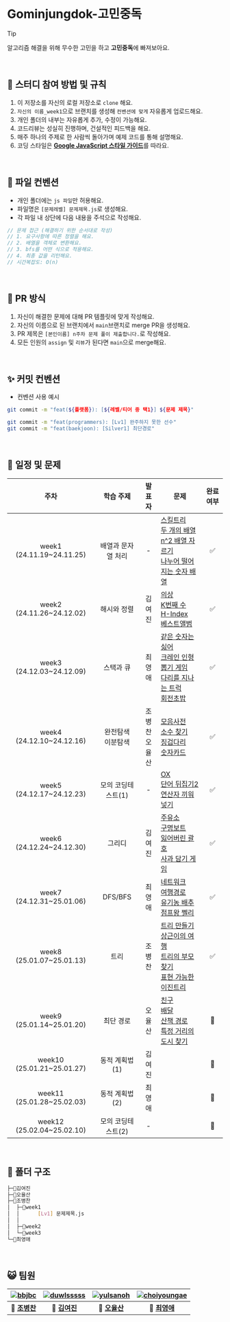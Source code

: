 # Gominjungdok-고민중독

> [!TIP]
> 알고리즘 해결을 위해 무수한 고민을 하고 **고민중독**에 빠져보아요.

&nbsp;

## 📣 스터디 참여 방법 및 규칙

1. 이 저장소를 자신의 로컬 저장소로 `clone` 해요.
2. `자신의 이름_week1`으로 브랜치를 생성해 `컨벤션에 맞게` 자유롭게 업로드해요.
3. 개인 폴더의 내부는 자유롭게 추가, 수정이 가능해요.
4. 코드리뷰는 성실히 진행하며, 건설적인 피드백을 해요.
5. 매주 하나의 주제로 한 사람씩 돌아가며 예제 코드를 통해 설명해요.
6. 코딩 스타일은 [**Google JavaScript 스타일 가이드**](https://steemit.com/wdev/@wonsama/javascript)를 따라요.

&nbsp;

## 📁 파일 컨벤션

- 개인 폴더에는 `js 파일`만 허용해요.
- 파일명은 `[문제레벨] 문제제목.js`로 생성해요.
- 각 파일 내 상단에 다음 내용을 주석으로 작성해요.

```js
// 문제 접근 (해결하기 위한 순서대로 작성)
// 1. 요구사항에 따른 정렬을 해요.
// 2. 배열을 객체로 변환해요.
// 3. bfs를 어떤 식으로 적용해요.
// 4. 최종 값을 리턴해요.
// 시간복잡도: O(n)
```

&nbsp;

## 📆 PR 방식

1. 자신이 해결한 문제에 대해 PR 템플릿에 맞게 작성해요.
2. 자신의 이름으로 된 브랜치에서 `main`브랜치로 merge PR을 생성해요.
3. PR 제목은 `[본인이름] n주차 문제 풀이 제출합니다.`로 작성해요.
4. 모든 인원의 `assign` 및 `리뷰`가 된다면 `main`으로 merge해요.

&nbsp;

## ✨ 커밋 컨벤션

- 컨벤션 사용 예시

```bash
git commit -m "feat(${플랫폼}): [${레벨/티어 중 택1}] ${문제 제목}"

git commit -m "feat(programmers): [Lv1] 완주하지 못한 선수"
git commit -m "feat(baekjoon): [Silver1] 최단경로"
```

&nbsp;

## 📑 일정 및 문제

|            주차            |        학습 주제         |        발표자        | 문제                                                                                                                                                                                                                                                                                                                                     | 완료 여부 |
| :------------------------: | :----------------------: | :------------------: | ---------------------------------------------------------------------------------------------------------------------------------------------------------------------------------------------------------------------------------------------------------------------------------------------------------------------------------------- | :-------: |
| week1 (24.11.19~24.11.25)  |    배열과 문자열 처리    |          -           | [스킬트리](https://school.programmers.co.kr/learn/courses/30/lessons/49993) <br /> [두 개의 배열](https://www.acmicpc.net/problem/17124) <br /> [n^2 배열 자르기](https://school.programmers.co.kr/learn/courses/30/lessons/87390) <br /> [나누어 떨어지는 숫자 배열](https://school.programmers.co.kr/learn/courses/30/lessons/12910)   |    ✅     |
| week2 (24.11.26~24.12.02)  |       해시와 정렬        |        김여진        | [의상](https://school.programmers.co.kr/learn/courses/30/lessons/42578) <br /> [K번째 수](https://school.programmers.co.kr/learn/courses/30/lessons/42748) <br /> [H-Index](https://school.programmers.co.kr/learn/courses/30/lessons/42747) <br /> [베스트앨범](https://school.programmers.co.kr/learn/courses/30/lessons/42579)        |    ✅     |
| week3 (24.12.03~24.12.09)  |        스택과 큐         |        최영애        | [같은 숫자는 싫어](https://school.programmers.co.kr/learn/courses/30/lessons/12906) <br /> [크레인 인형뽑기 게임](https://school.programmers.co.kr/learn/courses/30/lessons/64061) <br /> [다리를 지나는 트럭](https://school.programmers.co.kr/learn/courses/30/lessons/42583) <br /> [회전초밥](https://www.acmicpc.net/problem/28107) |    ✅     |
| week4 (24.12.10~24.12.16)  | 완전탐색 <br /> 이분탐색 | 조병찬 <br /> 오율산 | [모음사전](https://school.programmers.co.kr/learn/courses/30/lessons/84512) <br /> [소수 찾기](https://school.programmers.co.kr/learn/courses/30/lessons/42839) <br /> [징검다리](https://school.programmers.co.kr/learn/courses/30/lessons/43236) <br /> [숫자카드](https://www.acmicpc.net/problem/10815)                              |    ✅     |
| week5 (24.12.17~24.12.23)  |    모의 코딩테스트(1)    |          -           | [OX](https://www.acmicpc.net/problem/27970) <br /> [단어 뒤집기2](https://www.acmicpc.net/problem/17413) <br /> [연산자 끼워넣기](https://www.acmicpc.net/problem/14888)                                                                                                                                                                 |    ✅     |
| week6 (24.12.24~24.12.30)  |          그리디          |        김여진        | [주유소](https://www.acmicpc.net/problem/13305) <br /> [구명보트](https://school.programmers.co.kr/learn/courses/30/lessons/42885) <br /> [잃어버린 괄호](https://www.acmicpc.net/problem/1541) <br /> [사과 담기 게임](https://www.acmicpc.net/problem/2828)                                                                            |    ✅     |
| week7 (24.12.31~25.01.06)  |         DFS/BFS          |        최영애        | [네트워크](https://school.programmers.co.kr/learn/courses/30/lessons/43162) <br /> [여행경로](https://school.programmers.co.kr/learn/courses/30/lessons/43164) <br /> [유기농 배추](https://www.acmicpc.net/problem/1012) <br /> [점프왕 쩰리](https://www.acmicpc.net/problem/16173)                                                    |    ✅     |
| week8 (25.01.07~25.01.13)  |           트리           |        조병찬        | [트리 만들기](https://www.acmicpc.net/problem/14244) <br /> [상근이의 여행](https://www.acmicpc.net/problem/9372) <br /> [트리의 부모 찾기](https://www.acmicpc.net/problem/11725) <br /> [표현 가능한 이진트리](https://school.programmers.co.kr/learn/courses/30/lessons/150367)                                                       |    ✅     |
| week9 (25.01.14~25.01.20)  |        최단 경로         |        오율산        | [친구](https://www.acmicpc.net/problem/1058) <br /> [배달](https://school.programmers.co.kr/learn/courses/30/lessons/12978) <br /> [산책 경로](https://www.acmicpc.net/problem/3097) <br /> [특정 거리의 도시 찾기](https://www.acmicpc.net/problem/18352)                                                                               |    🔲     |
| week10 (25.01.21~25.01.27) |      동적 계획법(1)      |        김여진        |                                                                                                                                                                                                                                                                                                                                          |    🔲     |
| week11 (25.01.28~25.02.03) |      동적 계획법(2)      |        최영애        |                                                                                                                                                                                                                                                                                                                                          |    🔲     |
| week12 (25.02.04~25.02.10) |    모의 코딩테스트(2)    |          -           |                                                                                                                                                                                                                                                                                                                                          |    🔲     |

&nbsp;

## 📂 폴더 구조

```bash
├─📂김여진
├─📂오율산
├─📂조병찬
│  ├─📁week1
│  │      [Lv1] 문제제목.js
│  │
│  ├─📁week2
│  └─📁week3
└─📂최영애
```

&nbsp;

## 😺 팀원

| [![bbjbc](https://avatars.githubusercontent.com/u/102457140?v=4)](https://github.com/bbjbc) | [![duwlsssss](https://avatars.githubusercontent.com/u/92291790?v=4)](https://github.com/duwlsssss) | [![yulsanoh](https://avatars.githubusercontent.com/u/156407033?v=4)](https://github.com/yulsanoh) | [![choiyoungae](https://avatars.githubusercontent.com/u/109134495?v=4)](http://github.com/choiyoungae) |
| :-----------------------------------------------------------------------------------------: | :------------------------------------------------------------------------------------------------: | :-----------------------------------------------------------------------------------------------: | :----------------------------------------------------------------------------------------------------: |
|                          **👑 [조병찬](https://github.com/bbjbc)**                          |                           **💎 [김여진](https://github.com/duwlsssss)**                            |                           **💎 [오율산](https://github.com/yulsanoh)**                            |                             **💎 [최영애](http://github.com/choiyoungae)**                             |
